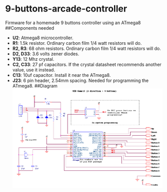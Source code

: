 # 9-buttons-arcade-controller
Firmware for a homemade 9 buttons controller using an ATmega8
##Components needed
* **U2**: Atmega8 microcontroller.
* **R1**: 1.5k resistor. Ordinary carbon film 1/4 watt resistors will do.
* **R2, R3**: 68 ohm resistors. Ordinary carbon film 1/4 watt resistors will do.
* **D2, D33**: 3.6 volts zener diodes.
* **Y13**: 12 Mhz crystal.
* **C2, C33**: 27 pf capacitors. If the crystal datasheet recommends another value, use it instead.
* **C13**: 10uf capacitor. Install it near the ATmega8.
* **J23**: 6 pin header, 2.54mm spacing. Needed for programming the ATmega8.
##Diagram
![Screenshot](circuit.png)